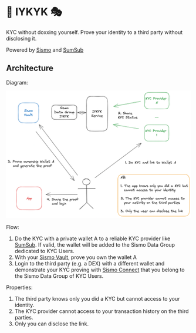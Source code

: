 # 🥷 IYKYK 🎭

KYC without doxxing yourself. Prove your identity to a third party without disclosing it.

Powered by [Sismo](https://www.sismo.io/) and [SumSub](https://sumsub.com/)

## Architecture

Diagram:

![diagram](./diagram.png)

Flow:

1. Do the KYC with a private wallet A to a reliable KYC provider like [SumSub](https://sumsub.com/). If valid, the wallet will be added to the Sismo Data Group dedicated to KYC Users.
1. With your [Sismo Vault](https://vault-beta.sismo.io/), prove you own the wallet A
1. Login to the third party (e.g. a DEX) with a different wallet and demonstrate your KYC proving with [Sismo Connect](https://docs.sismo.io/sismo-docs/what-is-sismo/sismo-a-communication-protocol) that you belong to the Sismo Data Group of KYC Users.

Properties:

1. The third party knows only you did a KYC but cannot access to your identity.
1. The KYC provider cannot access to your transaction history on the third parties.
1. Only you can disclose the link.
